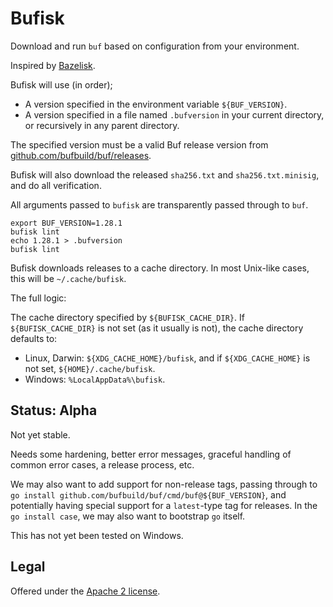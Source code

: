 # Bufisk

Download and run `buf` based on configuration from your environment.

Inspired by [Bazelisk](https://github.com/bazelbuild/bazelisk).

Bufisk will use (in order);

- A version specified in the environment variable `${BUF_VERSION}`.
- A version specified in a file named `.bufversion` in your current directory,
  or recursively in any parent directory.

The specified version must be a valid Buf release version from
[github.com/bufbuild/buf/releases](https://github.com/bufbuild/buf/releases).

Bufisk will also download the released `sha256.txt` and `sha256.txt.minisig`,
and do all verification.

All arguments passed to `bufisk` are transparently passed through to `buf`.

```
export BUF_VERSION=1.28.1
bufisk lint
echo 1.28.1 > .bufversion
bufisk lint
```

Bufisk downloads releases to a cache directory. In most Unix-like cases, this will be `~/.cache/bufisk`.

The full logic:

The cache directory specified by `${BUFISK_CACHE_DIR}`. If `${BUFISK_CACHE_DIR}` is not set
(as it usually is not), the cache directory defaults to:

- Linux, Darwin: `${XDG_CACHE_HOME}/bufisk`, and if `${XDG_CACHE_HOME}` is not set, `${HOME}/.cache/bufisk`.
- Windows: `%LocalAppData%\bufisk`.

## Status: Alpha

Not yet stable.

Needs some hardening, better error messages, graceful handling
of common error cases, a release process, etc.

We may also want to add support for non-release tags, passing through to
`go install github.com/bufbuild/buf/cmd/buf@${BUF_VERSION}`, and potentially having
special support for a `latest`-type tag for releases. In the `go install case`,
we may also want to bootstrap `go` itself.

This has not yet been tested on Windows.

## Legal

Offered under the [Apache 2 license][license].

[license]: https://github.com/bufbuild/bufisk/blob/main/LICENSE
